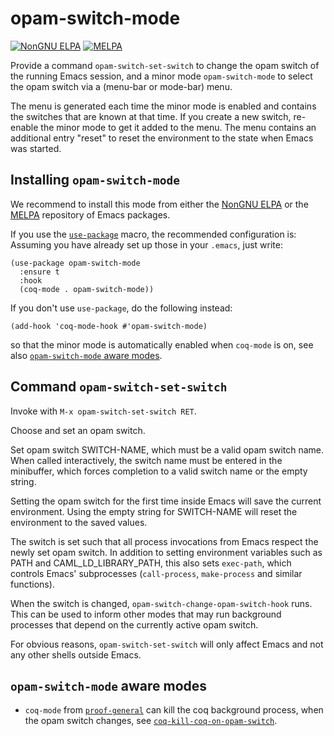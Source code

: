 # opam-switch-mode

[![NonGNU ELPA](https://elpa.nongnu.org/nongnu/opam-switch-mode-badge.svg)](https://elpa.nongnu.org/nongnu/opam-switch-mode.html)
[![MELPA](https://melpa.org/packages/opam-switch-mode-badge.svg)](https://melpa.org/#/opam-switch-mode)

Provide a command `opam-switch-set-switch` to change the opam switch
of the running Emacs session, and a minor mode `opam-switch-mode` to
select the opam switch via a (menu-bar or mode-bar) menu.

The menu is generated each time the minor mode is enabled and contains the
switches that are known at that time. If you create a new switch, re-enable
the minor mode to get it added to the menu. The menu contains an additional
entry "reset" to reset the environment to the state when Emacs was started.

## Installing `opam-switch-mode`

We recommend to install this mode from either the 
[NonGNU ELPA](https://elpa.nongnu.org/) or the
[MELPA](https://melpa.org/) repository of Emacs packages.

If you use the
[`use-package`](https://github.com/jwiegley/use-package) macro, the
recommended configuration is:
Assuming you have already set up those in your `.emacs`, just write:

```elisp
(use-package opam-switch-mode
  :ensure t
  :hook
  (coq-mode . opam-switch-mode))
```

If you don't use `use-package`, do the following instead:

    (add-hook 'coq-mode-hook #'opam-switch-mode)

so that the minor mode is automatically enabled when `coq-mode` is on,
see also [`opam-switch-mode` aware modes](#opam-switch-mode-aware-modes).

## Command `opam-switch-set-switch`

Invoke with `M-x opam-switch-set-switch RET`.

Choose and set an opam switch.

Set opam switch SWITCH-NAME, which must be a valid opam switch name. When
called interactively, the switch name must be entered in the minibuffer,
which forces completion to a valid switch name or the empty string.

Setting the opam switch for the first time inside Emacs will save the
current environment. Using the empty string for SWITCH-NAME will reset the
environment to the saved values.

The switch is set such that all process invocations from Emacs respect the
newly set opam switch. In addition to setting environment variables such as
PATH and CAML_LD_LIBRARY_PATH, this also sets `exec-path`, which controls
Emacs' subprocesses (`call-process`, `make-process` and similar functions).

When the switch is changed, `opam-switch-change-opam-switch-hook` runs.
This can be used to inform other modes that may run background processes
that depend on the currently active opam switch.

For obvious reasons, `opam-switch-set-switch` will only affect Emacs and not
any other shells outside Emacs.

## `opam-switch-mode` aware modes

- `coq-mode` from [`proof-general`](https://proofgeneral.github.io/)
  can kill the coq background process, when the opam switch changes,
  see [`coq-kill-coq-on-opam-switch`](https://proofgeneral.github.io/doc/master/userman/Coq-Proof-General/#index-coq_002dkill_002dcoq_002don_002dopam_002dswitch).

